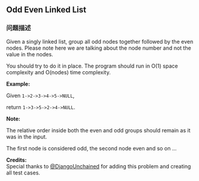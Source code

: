 ## Odd Even Linked List  
### 问题描述
Given a singly linked list, group all odd nodes together followed by the even nodes. Please note here we are talking about the node number and not the value in the nodes.

You should try to do it in place. The program should run in O(1) space complexity and O(nodes) time complexity.<p>

<p>
**Example:**<br />
Given `1->2->3->4->5->NULL`,<br />
return `1->3->5->2->4->NULL`.



**Note:**<br />
The relative order inside both the even and odd groups should remain as it was in the input. <br/>
The first node is considered odd, the second node even and so on ...


**Credits:**<br />Special thanks to [@DjangoUnchained](https://leetcode.com/discuss/user/DjangoUnchained) for adding this problem and creating all test cases.
